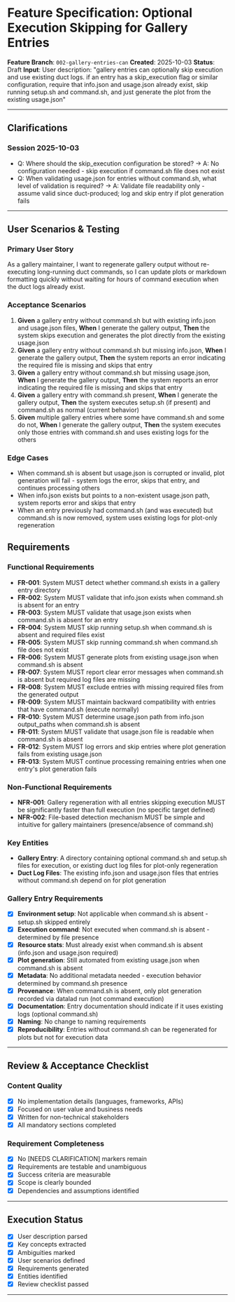 # Feature Specification: Optional Execution Skipping for Gallery Entries

**Feature Branch**: `002-gallery-entries-can`
**Created**: 2025-10-03
**Status**: Draft
**Input**: User description: "gallery entries can optionally skip execution and use existing duct logs. if an entry has a skip_execution flag or similar configuration, require that info.json and usage.json already exist, skip running setup.sh and command.sh, and just generate the plot from the existing usage.json"

---

## Clarifications

### Session 2025-10-03
- Q: Where should the skip_execution configuration be stored? → A: No configuration needed - skip execution if command.sh file does not exist
- Q: When validating usage.json for entries without command.sh, what level of validation is required? → A: Validate file readability only - assume valid since duct-produced; log and skip entry if plot generation fails

---

## User Scenarios & Testing

### Primary User Story
As a gallery maintainer, I want to regenerate gallery output without re-executing long-running duct commands, so I can update plots or markdown formatting quickly without waiting for hours of command execution when the duct logs already exist.

### Acceptance Scenarios
1. **Given** a gallery entry without command.sh but with existing info.json and usage.json files, **When** I generate the gallery output, **Then** the system skips execution and generates the plot directly from the existing usage.json
2. **Given** a gallery entry without command.sh but missing info.json, **When** I generate the gallery output, **Then** the system reports an error indicating the required file is missing and skips that entry
3. **Given** a gallery entry without command.sh but missing usage.json, **When** I generate the gallery output, **Then** the system reports an error indicating the required file is missing and skips that entry
4. **Given** a gallery entry with command.sh present, **When** I generate the gallery output, **Then** the system executes setup.sh (if present) and command.sh as normal (current behavior)
5. **Given** multiple gallery entries where some have command.sh and some do not, **When** I generate the gallery output, **Then** the system executes only those entries with command.sh and uses existing logs for the others

### Edge Cases
- When command.sh is absent but usage.json is corrupted or invalid, plot generation will fail - system logs the error, skips that entry, and continues processing others
- When info.json exists but points to a non-existent usage.json path, system reports error and skips that entry
- When an entry previously had command.sh (and was executed) but command.sh is now removed, system uses existing logs for plot-only regeneration

## Requirements

### Functional Requirements
- **FR-001**: System MUST detect whether command.sh exists in a gallery entry directory
- **FR-002**: System MUST validate that info.json exists when command.sh is absent for an entry
- **FR-003**: System MUST validate that usage.json exists when command.sh is absent for an entry
- **FR-004**: System MUST skip running setup.sh when command.sh is absent and required files exist
- **FR-005**: System MUST skip running command.sh when command.sh file does not exist
- **FR-006**: System MUST generate plots from existing usage.json when command.sh is absent
- **FR-007**: System MUST report clear error messages when command.sh is absent but required log files are missing
- **FR-008**: System MUST exclude entries with missing required files from the generated output
- **FR-009**: System MUST maintain backward compatibility with entries that have command.sh (execute normally)
- **FR-010**: System MUST determine usage.json path from info.json output_paths when command.sh is absent
- **FR-011**: System MUST validate that usage.json file is readable when command.sh is absent
- **FR-012**: System MUST log errors and skip entries where plot generation fails from existing usage.json
- **FR-013**: System MUST continue processing remaining entries when one entry's plot generation fails

### Non-Functional Requirements
- **NFR-001**: Gallery regeneration with all entries skipping execution MUST be significantly faster than full execution (no specific target defined)
- **NFR-002**: File-based detection mechanism MUST be simple and intuitive for gallery maintainers (presence/absence of command.sh)

### Key Entities
- **Gallery Entry**: A directory containing optional command.sh and setup.sh files for execution, or existing duct log files for plot-only regeneration
- **Duct Log Files**: The existing info.json and usage.json files that entries without command.sh depend on for plot generation

### Gallery Entry Requirements

- [x] **Environment setup**: Not applicable when command.sh is absent - setup.sh skipped entirely
- [x] **Execution command**: Not executed when command.sh is absent - determined by file presence
- [x] **Resource stats**: Must already exist when command.sh is absent (info.json and usage.json required)
- [x] **Plot generation**: Still automated from existing usage.json when command.sh is absent
- [x] **Metadata**: No additional metadata needed - execution behavior determined by command.sh presence
- [x] **Provenance**: When command.sh is absent, only plot generation recorded via datalad run (not command execution)
- [x] **Documentation**: Entry documentation should indicate if it uses existing logs (optional command.sh)
- [x] **Naming**: No change to naming requirements
- [x] **Reproducibility**: Entries without command.sh can be regenerated for plots but not for execution data

---

## Review & Acceptance Checklist

### Content Quality
- [x] No implementation details (languages, frameworks, APIs)
- [x] Focused on user value and business needs
- [x] Written for non-technical stakeholders
- [x] All mandatory sections completed

### Requirement Completeness
- [x] No [NEEDS CLARIFICATION] markers remain
- [x] Requirements are testable and unambiguous
- [x] Success criteria are measurable
- [x] Scope is clearly bounded
- [x] Dependencies and assumptions identified

---

## Execution Status

- [x] User description parsed
- [x] Key concepts extracted
- [x] Ambiguities marked
- [x] User scenarios defined
- [x] Requirements generated
- [x] Entities identified
- [x] Review checklist passed

---

